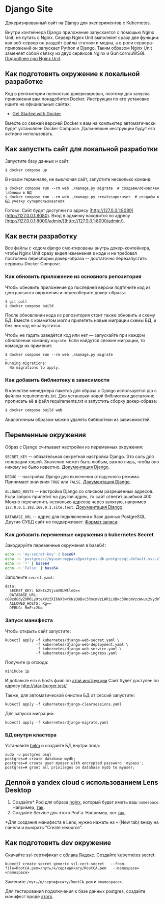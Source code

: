 # Django Site

Докеризированный сайт на Django для экспериментов с Kubernetes.

Внутри контейнера Django приложение запускается с помощью Nginx Unit, не путать с Nginx. Сервер Nginx Unit выполняет сразу две функции: как веб-сервер он раздаёт файлы статики и медиа, а в роли сервера-приложений он запускает Python и Django. Таким образом Nginx Unit заменяет собой связку из двух сервисов Nginx и Gunicorn/uWSGI. [Подробнее про Nginx Unit](https://unit.nginx.org/).

## Как подготовить окружение к локальной разработке

Код в репозитории полностью докеризирован, поэтому для запуска приложения вам понадобится Docker. Инструкции по его установке ищите на официальных сайтах:

- [Get Started with Docker](https://www.docker.com/get-started/)

Вместе со свежей версией Docker к вам на компьютер автоматически будет установлен Docker Compose. Дальнейшие инструкции будут его активно использовать.

## Как запустить сайт для локальной разработки

Запустите базу данных и сайт:

```shell
$ docker compose up
```

В новом терминале, не выключая сайт, запустите несколько команд:

```shell
$ docker compose run --rm web ./manage.py migrate  # создаём/обновляем таблицы в БД
$ docker compose run --rm web ./manage.py createsuperuser  # создаём в БД учётку суперпользователя
```

Готово. Сайт будет доступен по адресу [http://127.0.0.1:8080](http://127.0.0.1:8080). Вход в админку находится по адресу [http://127.0.0.1:8000/admin/](http://127.0.0.1:8000/admin/).

## Как вести разработку

Все файлы с кодом django смонтированы внутрь докер-контейнера, чтобы Nginx Unit сразу видел изменения в коде и не требовал постоянно пересборки докер-образа -- достаточно перезапустить сервисы Docker Compose.

### Как обновить приложение из основного репозитория

Чтобы обновить приложение до последней версии подтяните код из центрального окружения и пересоберите докер-образы:

``` shell
$ git pull
$ docker compose build
```

После обновлении кода из репозитория стоит также обновить и схему БД. Вместе с коммитом могли прилететь новые миграции схемы БД, и без них код не запустится.

Чтобы не гадать заведётся код или нет — запускайте при каждом обновлении команду `migrate`. Если найдутся свежие миграции, то команда их применит:

```shell
$ docker compose run --rm web ./manage.py migrate
…
Running migrations:
  No migrations to apply.
```

### Как добавить библиотеку в зависимости

В качестве менеджера пакетов для образа с Django используется pip с файлом requirements.txt. Для установки новой библиотеки достаточно прописать её в файл requirements.txt и запустить сборку докер-образа:

```sh
$ docker compose build web
```

Аналогичным образом можно удалять библиотеки из зависимостей.

<a name="env-variables"></a>
## Переменные окружения

Образ с Django считывает настройки из переменных окружения:

`SECRET_KEY` -- обязательная секретная настройка Django. Это соль для генерации хэшей. Значение может быть любым, важно лишь, чтобы оно никому не было известно. [Документация Django](https://docs.djangoproject.com/en/3.2/ref/settings/#secret-key).

`DEBUG` -- настройка Django для включения отладочного режима. Принимает значения `TRUE` или `FALSE`. [Документация Django](https://docs.djangoproject.com/en/3.2/ref/settings/#std:setting-DEBUG).

`ALLOWED_HOSTS` -- настройка Django со списком разрешённых адресов. Если запрос прилетит на другой адрес, то сайт ответит ошибкой 400. Можно перечислить несколько адресов через запятую, например `127.0.0.1,192.168.0.1,site.test`. [Документация Django](https://docs.djangoproject.com/en/3.2/ref/settings/#allowed-hosts).

`DATABASE_URL` -- адрес для подключения к базе данных PostgreSQL. Другие СУБД сайт не поддерживает. [Формат записи](https://github.com/jacobian/dj-database-url#url-schema).


### Как добавить переменные окружения в kubernetes Secret

Закодируйте переменные окружения в base64:
```bash
echo -n 'my-secret-key' | base64
echo -n 'postgres://myuser:mypass@postgres-db-postgresql.default.svc.cluster.local:5432/mydatabase' | base64
echo -n '*' | base64
echo -n 'False' | base64
```

Заполните `secret.yaml`:

```shell
data:
  SECRET_KEY: bXktc2VjcmV0LWtleQ==
  DATABASE_URL: cG9zdGdyZXM6Ly9teXVzZXI6bXlwYXNzQHBvc3RncmVzLWRiLXBvc3RncmVzcWwuc2VydmljZS5jbHVzdGVyLmxvY2FsOjU0MzIvbXlkYXRhYmFzZQ==
  ALLOWED_HOSTS: Kg==
  DEBUG: RmFsc2U=
```


### Запуск манифеста

Чтобы открыть сайт запустите:

```shell
kubectl apply -f kubernetes/django-web-secret.yaml \
              -f kubernetes/django-web-deployment.yaml \
              -f kubernetes/django-web-service.yaml \
              -f kubernetes/django-web-ingress.yaml
```

Получите ip отсюда:
```shell
minikube ip
```

И добавьте его в hosts файл по [этой инструкции](https://help.reg.ru/support/dns-servery-i-nastroyka-zony/rabota-s-dns-serverami/fayl-hosts-gde-nakhoditsya-i-kak-yego-izmenit)
Сайт будет доступен по адресу http://star-burger.test/


Также, для автоматической очистки БД от сессий запустите:

```shell
kubectl apply -f kubernetes/django-clearsessions.yaml
```

Для запуска миграций:

```shell
kubectl apply -f kubernetes/django-migrate.yaml
```

### БД внутри кластера

Установите [helm](https://artifacthub.io/packages/helm/bitnami/postgresql) и создайте БД внутри пода:
```
sudo -u postgres psql
postgres=# create database mydb;
postgres=# create user myuser with encrypted password 'mypass';
postgres=# grant all privileges on database mydb to myuser;
```

## Деплой в yandex cloud с использованием Lens Desktop

1. Создайте* Pod для образа [nginx](https://hub.docker.com/_/nginx), который будет иметь ваш `namespace`. Например, [так](envs/yc-sirius-test/nginx-pod.yaml).
2. Создайте Service для этого Pod'а. Например, вот [так](envs/yc-sirius-test/nginx-service.yaml).

*Для создания манифеста в Lens, нужно нажать на `+` (New tab) внизу на панели и выюрать "Create resource".

## Как подготовить dev окружение

Скачайте ssl-сертификат с [облака Яндекс](https://storage.yandexcloud.net/cloud-certs/RootCA.pem).
Создайте kubernetes secret:
```commandline
kubectl create secret generic ssl-cert-secret   --from-file=RootCA.pem=/путь/к/сертификату/RootCA.pem   --namespace=<namespace>
```
Замените `/путь/к/сертификату/RootCA.pem` и `<namespace>`.

Для тестирования подключения к базе данных postgres, создайте манифест вроде [этого](envs/yc-sirius-test/postgres-client.yaml).